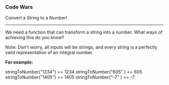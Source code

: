 ### Code Wars

Convert a String to a Number!

---

We need a function that can transform a string into a number. What ways of achieving this do you know?

Note: Don't worry, all inputs will be strings, and every string is a perfectly valid representation of an integral number.

**For example:**

stringToNumber("1234") == 1234
stringToNumber("605" ) == 605
stringToNumber("1405") == 1405
stringToNumber("-7" ) == -7
